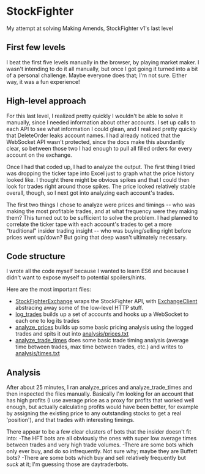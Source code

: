 # StockFighter
My attempt at solving Making Amends, StockFighter v1's last level

## First few levels
I beat the first five levels manually in the browser, by playing market maker. I wasn't intending to do it all manually, but once I got going it turned into a bit of a personal challenge. Maybe everyone does that; I'm not sure. Either way, it was a fun experience! 

## High-level approach
For this last level, I realized pretty quickly I wouldn't be able to solve it manually, since I needed information about other accounts. I set up calls to each API to see what information I could glean, and I realized pretty quickly that DeleteOrder leaks account names. I had already noticed that the WebSocket API wasn't protected, since the docs make this abundantly clear, so between those two I had enough to pull all filled orders for every account on the exchange.

Once I had that coded up, I had to analyze the output. The first thing I tried was dropping the ticker tape into Excel just to graph what the price history looked like. I thought there might be obvious spikes and that I could then look for trades right around those spikes. The price looked relatively stable overall, though, so I next got into analyzing each account's trades.

The first two things I chose to analyze were prices and timings -- who was making the most profitable trades, and at what frequency were they making them? This turned out to be sufficient to solve the problem. I had planned to correlate the ticker tape with each account's trades to get a more "traditional" insider trading insight -- who was buying/selling right before prices went up/down? But going that deep wasn't ultimately necessary.

## Code structure
I wrote all the code myself because I wanted to learn ES6 and because I didn't want to expose myself to potential spoilers/hints.

Here are the most important files:
- [StockFighterExchange](StockFighterExchange.js) wraps the StockFighter API, with [ExchangeClient](ExchangeClient.js) abstracing away some of the low-level HTTP stuff.
- [log_trades](log_trades.js) builds up a set of accounts and hooks up a WebSocket to each one to log its trades
- [analyze_prices](analyze_prices.js) builds up some basic pricing analysis using the logged trades and spits it out into [analysis/prices.txt](analysis/prices.txt)
- [analyze_trade_times](analyze_trade_times.js) does some basic trade timing analysis (average time between trades, max time between trades, etc.) and writes to [analysis/times.txt](analysis/times.txt)

## Analysis
After about 25 minutes, I ran analyze_prices and analyze_trade_times and then inspected the files manually. Basically I'm looking for an account that has high profits (I use average price as a proxy for profits that worked well enough, but actually calculating profits would have been better, for example by assigning the existing price to any outstanding stocks to get a real 'position'), and that trades with interesting timings. 

There appear to be a few clear clusters of bots that the insider doesn't fit into:
-The HFT bots are all obviously the ones with super low average times between trades and very high trade volumes. 
-There are some bots which only ever buy, and do so infrequently. Not sure why; maybe they are Buffett bots? 
-There are some bots which buy and sell relatively frequently but *suck* at it; I'm guessing those are daytraderbots.

